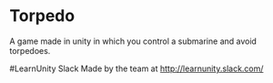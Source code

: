 # Torpedo
A game made in unity in which you control a submarine and avoid torpedoes.

#LearnUnity Slack
Made by the team at http://learnunity.slack.com/
